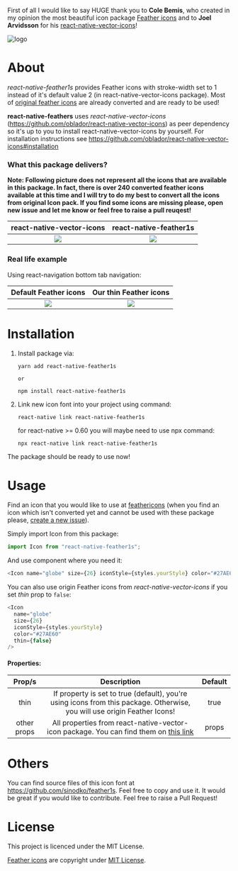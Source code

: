 First of all I would like to say HUGE thank you to **Cole Bemis**, who created in my opinion the most beautiful icon package [Feather icons](https://feathericons.com/) and to **Joel Arvidsson** for his [react-native-vector-icons](https://github.com/oblador/react-native-vector-icons)!

![logo](https://user-images.githubusercontent.com/33039909/61481658-06c25400-a999-11e9-903c-799fdeed2a04.png)

# About

_react-native-feather1s_ provides Feather icons with stroke-width set to 1 instead of it's default value 2 (in react-native-vector-icons package). Most of [original feather icons](https://feathericons.com/) are already converted and are ready to be used!

**react-native-feathers** uses _react-native-vector-icons_ (https://github.com/oblador/react-native-vector-icons) as peer dependency so it's up to you to install react-native-vector-icons by yourself. For installation instructions see https://github.com/oblador/react-native-vector-icons#installation


### What this package delivers?

**Note: Following picture does not represent all the icons that are available in this package. In fact, there is over 240 converted feather icons available at this time and I will try to do my best to convert all the icons from original Icon pack. If you find some icons are missing please, open new issue and let me know or feel free to raise a pull reuqest!**

react-native-vector-icons      |  react-native-feather1s
:-------------------------:|:------------------------------------------:
![](https://user-images.githubusercontent.com/33039909/61454958-9567ae80-a962-11e9-89a8-8d26cfbc4e1b.png)  |  ![](https://user-images.githubusercontent.com/33039909/61454956-94cf1800-a962-11e9-88f6-0236d6095602.png)

### Real life example

Using react-navigation bottom tab navigation:


Default Feather icons      |  Our thin Feather icons
:-------------------------:|:------------------------------------------:
![](https://user-images.githubusercontent.com/33039909/61456985-ab2ba280-a967-11e9-8d93-ec0cd996f899.png)  |  ![](https://user-images.githubusercontent.com/33039909/61456986-ac5ccf80-a967-11e9-9a78-5c8cd35f76b1.png)



# Installation

1. Install package via:

   ```npm
   yarn add react-native-feather1s

   or

   npm install react-native-feather1s
   ```

2. Link new icon font into your project using command:

   ```npm
   react-native link react-native-feather1s
   ```

   for react-native >= 0.60 you will maybe need to use npx command:

   ```npm
   npx react-native link react-native-feather1s
   ```

The package should be ready to use now!

# Usage

Find an icon that you would like to use at [feathericons](https://feathericons.com/) (when you find an icon which isn't converted yet and cannot be used with these package please, [create a new issue](https://github.com/sinodko/react-native-feather1s/issues/new)).

Simply import Icon from this package:

```js
import Icon from "react-native-feather1s";
```

And use component where you need it:

```js
<Icon name="globe" size={26} iconStyle={styles.yourStyle} color="#27AE60" />
```

You can also use origin Feather icons from _react-native-vector-icons_ if you set _thin_ prop to `false`:

```js
<Icon
  name="globe"
  size={26}
  iconStyle={styles.yourStyle}
  color="#27AE60"
  thin={false}
/>
```

#### Properties:

Prop/s     |                                          Description                                | Default
:---------:|:-------------------------------------------------------------------------------------:|:---------------------:
thin  |  If property is set to true (default), you're using icons from this package. Otherwise, you will use origin Feather Icons!   | true
other props | All properties from react-native-vector-icon package. You can find them on [this link](https://github.com/oblador/react-native-vector-icons#icon-component) | props


# Others

You can find source files of this icon font at https://github.com/sinodko/feather1s. Feel free to copy and use it. It would be great if you would like to contribute. Feel free to raise a Pull Request!

# License

This project is licenced under the MIT License.

[Feather icons](https://feathericons.com/) are copyright under [MIT License](https://github.com/feathericons/feather/blob/master/LICENSE).
